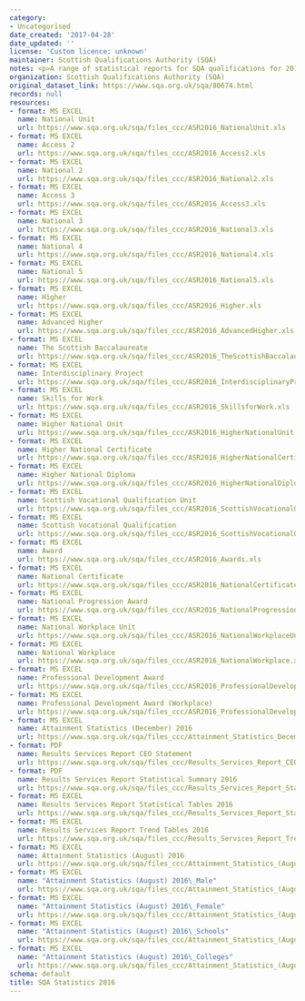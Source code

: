 ```yaml
---
category:
- Uncategorised
date_created: '2017-04-28'
date_updated: ''
license: 'Custom licence: unknown'
maintainer: Scottish Qualifications Authority (SQA)
notes: <p>A range of statistical reports for SQA qualifications for 2016.</p>
organization: Scottish Qualifications Authority (SQA)
original_dataset_link: https://www.sqa.org.uk/sqa/80674.html
records: null
resources:
- format: MS EXCEL
  name: National Unit
  url: https://www.sqa.org.uk/sqa/files_ccc/ASR2016_NationalUnit.xls
- format: MS EXCEL
  name: Access 2
  url: https://www.sqa.org.uk/sqa/files_ccc/ASR2016_Access2.xls
- format: MS EXCEL
  name: National 2
  url: https://www.sqa.org.uk/sqa/files_ccc/ASR2016_National2.xls
- format: MS EXCEL
  name: Access 3
  url: https://www.sqa.org.uk/sqa/files_ccc/ASR2016_Access3.xls
- format: MS EXCEL
  name: National 3
  url: https://www.sqa.org.uk/sqa/files_ccc/ASR2016_National3.xls
- format: MS EXCEL
  name: National 4
  url: https://www.sqa.org.uk/sqa/files_ccc/ASR2016_National4.xls
- format: MS EXCEL
  name: National 5
  url: https://www.sqa.org.uk/sqa/files_ccc/ASR2016_National5.xls
- format: MS EXCEL
  name: Higher
  url: https://www.sqa.org.uk/sqa/files_ccc/ASR2016_Higher.xls
- format: MS EXCEL
  name: Advanced Higher
  url: https://www.sqa.org.uk/sqa/files_ccc/ASR2016_AdvancedHigher.xls
- format: MS EXCEL
  name: The Scottish Baccalaureate
  url: https://www.sqa.org.uk/sqa/files_ccc/ASR2016_TheScottishBaccalaureate.xls
- format: MS EXCEL
  name: Interdisciplinary Project
  url: https://www.sqa.org.uk/sqa/files_ccc/ASR2016_InterdisciplinaryProject.xls
- format: MS EXCEL
  name: Skills for Work
  url: https://www.sqa.org.uk/sqa/files_ccc/ASR2016_SkillsforWork.xls
- format: MS EXCEL
  name: Higher National Unit
  url: https://www.sqa.org.uk/sqa/files_ccc/ASR2016_HigherNationalUnit.xls
- format: MS EXCEL
  name: Higher National Certificate
  url: https://www.sqa.org.uk/sqa/files_ccc/ASR2016_HigherNationalCertificate.xls
- format: MS EXCEL
  name: Higher National Diploma
  url: https://www.sqa.org.uk/sqa/files_ccc/ASR2016_HigherNationalDiploma.xls
- format: MS EXCEL
  name: Scottish Vocational Qualification Unit
  url: https://www.sqa.org.uk/sqa/files_ccc/ASR2016_ScottishVocationalQualificationUnit.xls
- format: MS EXCEL
  name: Scottish Vocational Qualification
  url: https://www.sqa.org.uk/sqa/files_ccc/ASR2016_ScottishVocationalQualification.xls
- format: MS EXCEL
  name: Award
  url: https://www.sqa.org.uk/sqa/files_ccc/ASR2016_Awards.xls
- format: MS EXCEL
  name: National Certificate
  url: https://www.sqa.org.uk/sqa/files_ccc/ASR2016_NationalCertificate.xls
- format: MS EXCEL
  name: National Progression Award
  url: https://www.sqa.org.uk/sqa/files_ccc/ASR2016_NationalProgressionAward.xls
- format: MS EXCEL
  name: National Workplace Unit
  url: https://www.sqa.org.uk/sqa/files_ccc/ASR2016_NationalWorkplaceUnit.xls
- format: MS EXCEL
  name: National Workplace
  url: https://www.sqa.org.uk/sqa/files_ccc/ASR2016_NationalWorkplace.xls
- format: MS EXCEL
  name: Professional Development Award
  url: https://www.sqa.org.uk/sqa/files_ccc/ASR2016_ProfessionalDevelopmentAward.xls
- format: MS EXCEL
  name: Professional Development Award (Workplace)
  url: https://www.sqa.org.uk/sqa/files_ccc/ASR2016_ProfessionalDevelopmentAwardWorkplace.xls
- format: MS EXCEL
  name: Attainment Statistics (December) 2016
  url: https://www.sqa.org.uk/sqa/files_ccc/Attainment_Statistics_December_2016v2.xls
- format: PDF
  name: Results Services Report CEO Statement
  url: https://www.sqa.org.uk/sqa/files_ccc/Results_Services_Report_CEO_Statement_2016.pdf
- format: PDF
  name: Results Services Report Statistical Summary 2016
  url: https://www.sqa.org.uk/sqa/files_ccc/Results_Services_Report_Statistical_Summary_2016.pdf
- format: MS EXCEL
  name: Results Services Report Statistical Tables 2016
  url: https://www.sqa.org.uk/sqa/files_ccc/Results_Services_Report_Statistical_Tables_2016.xls
- format: MS EXCEL
  name: Results Services Report Trend Tables 2016
  url: https://www.sqa.org.uk/sqa/files_ccc/Results_Services_Report_Trend_Tables_2016b.xls
- format: MS EXCEL
  name: Attainment Statistics (August) 2016
  url: https://www.sqa.org.uk/sqa/files_ccc/Attainment_Statistics_(August)_2016.xls
- format: MS EXCEL
  name: "Attainment Statistics (August) 2016\_Male"
  url: https://www.sqa.org.uk/sqa/files_ccc/Attainment_Statistics_(August)_2016_Male.xls
- format: MS EXCEL
  name: "Attainment Statistics (August) 2016\_Female"
  url: https://www.sqa.org.uk/sqa/files_ccc/Attainment_Statistics_(August)_2016_Female.xls
- format: MS EXCEL
  name: "Attainment Statistics (August) 2016\_Schools"
  url: https://www.sqa.org.uk/sqa/files_ccc/Attainment_Statistics_(August)_2016_Schools.xls
- format: MS EXCEL
  name: "Attainment Statistics (August) 2016\_Colleges"
  url: https://www.sqa.org.uk/sqa/files_ccc/Attainment_Statistics_(August)_2016_Colleges.xls
schema: default
title: SQA Statistics 2016
---
```

